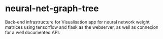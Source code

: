 # neural-net-graph-tree

Back-end infrastructure for Visualisation app for neural network weight matrices using tensorflow and 
flask as the webserver, as well as connexion for a well documented API.